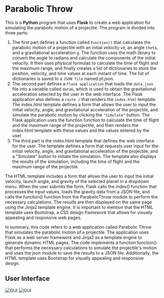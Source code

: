 # Parabolic Throw
This is a **Python** program that uses **Flask** to create a web application for simulating the parabolic motion of a projectile. The program is divided into three parts:

1. The first part defines a function called `function()` that calculates the parabolic motion of a projectile with an initial velocity `v0`, an angle `theta`, and a gravitational acceleration `g`. The function uses the math library to convert the angle to radians and calculate the components of the initial velocity. It then uses physical formulas to calculate the time of flight and the maximum range, and finally creates a list of dictionaries to store the position, velocity, and time values at each instant of time. The list of dictionaries is saved to a `JSON file` named pt.json.
2. The second part defines a `Flask application` that loads the `data.json` file into a variable called `dataG`, which is used to obtain the gravitational acceleration selected by the user in the web interface. The Flask application also defines a `route /` that renders the `index.html` template. The index.html template defines a form that allows the user to input the initial velocity, angle, and gravitational acceleration of the projectile, and simulate the parabolic motion by clicking the `"Simulate"` button. The Flask application uses the function function to calculate the time of flight and the maximum range of the projectile, and then renders the index.html template with these values and the values entered by the user.
3. The third part is the index.html template that defines the web interface for the user. The template defines a form that requests user input for the initial velocity, angle, and gravitational acceleration of the projectile, and a "Simulate" button to initiate the simulation. The template also displays the results of the simulation, including the time of flight and the maximum range of the projectile.

The HTML template includes a form that allows the user to input the initial velocity, launch angle, and gravity of the selected planet in a dropdown menu. When the user submits the form, Flask calls the index() function that processes the input values, loads the gravity data from a JSON file, and calls the function() function from the ParabolicThrow module to perform the necessary calculations. The results are then displayed on the same page using the Jinja2 template engine.
It is important to mention that the HTML template uses Bootstrap, a CSS design framework that allows for visually appealing and responsive web pages.

In summary, this code refers to a web application called Parabolic Throw that simulates the parabolic motion of a projectile. The application uses Flask as a web server framework and Jinja2 as a template engine to generate dynamic HTML pages. The code implements a function function() that performs the necessary calculations to simulate the projectile's motion and uses the json module to save the results to a JSON file. Additionally, the HTML template uses Bootstrap for visually appealing and responsive design.

## User Interface
![GUI](/README/pt2.jpg)
![GUI](/README/pt1.jpg)